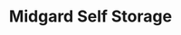 ---
title: "Midgard Self Storage"
url: /gainesville/midgard-self-storage-mcever-road-2/
shop: storage rental
---